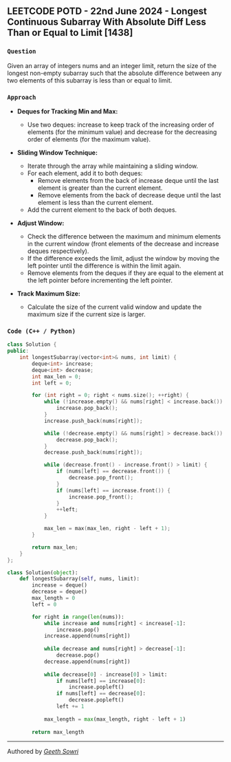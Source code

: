 ## LEETCODE POTD - 22nd June 2024 - Longest Continuous Subarray With Absolute Diff Less Than or Equal to Limit [1438]

### `Question`
Given an array of integers nums and an integer limit, return the size of the longest non-empty subarray such that the absolute difference between any two elements of this subarray is less than or equal to limit.
### `Approach`
- **Deques for Tracking Min and Max:** 
  - Use two deques: increase to keep track of the increasing order of elements (for the minimum value) and decrease for the decreasing order of elements (for the maximum value).
- **Sliding Window Technique:**
  - Iterate through the array while maintaining a sliding window.
  - For each element, add it to both deques:
    - Remove elements from the back of increase deque until the last element is greater than the current element.
    - Remove elements from the back of decrease deque until the last element is less than the current element.
  - Add the current element to the back of both deques.
- **Adjust Window:**

  - Check the difference between the maximum and minimum elements in the current window (front elements of the decrease and increase deques respectively).
  - If the difference exceeds the limit, adjust the window by moving the left pointer until the difference is within the limit again.
  - Remove elements from the deques if they are equal to the element at the left pointer before incrementing the left pointer.
- **Track Maximum Size:**
  - Calculate the size of the current valid window and update the maximum size if the current size is larger.
### `Code (C++ / Python)`
```c++ 
class Solution {
public:
    int longestSubarray(vector<int>& nums, int limit) {
        deque<int> increase;
        deque<int> decrease;
        int max_len = 0;
        int left = 0;

        for (int right = 0; right < nums.size(); ++right) {
            while (!increase.empty() && nums[right] < increase.back()) {
                increase.pop_back();
            }
            increase.push_back(nums[right]);

            while (!decrease.empty() && nums[right] > decrease.back()) {
                decrease.pop_back();
            }
            decrease.push_back(nums[right]);

            while (decrease.front() - increase.front() > limit) {
                if (nums[left] == decrease.front()) {
                    decrease.pop_front();
                }
                if (nums[left] == increase.front()) {
                    increase.pop_front();
                }
                ++left;
            }

            max_len = max(max_len, right - left + 1);
        }

        return max_len;
    }
};
```

```python
class Solution(object):
    def longestSubarray(self, nums, limit):
        increase = deque()
        decrease = deque()
        max_length = 0
        left = 0

        for right in range(len(nums)):
            while increase and nums[right] < increase[-1]:
                increase.pop()
            increase.append(nums[right])
            
            while decrease and nums[right] > decrease[-1]:
                decrease.pop()
            decrease.append(nums[right])
            
            while decrease[0] - increase[0] > limit:
                if nums[left] == increase[0]:
                    increase.popleft()
                if nums[left] == decrease[0]:
                    decrease.popleft()
                left += 1
                
            max_length = max(max_length, right - left + 1)
        
        return max_length
```

---
Authored by <a target="blank" href="https://github.com/geethsowri">_Geeth Sowri_</a>
